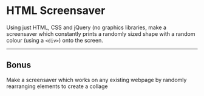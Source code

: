 # HTML Screensaver

Using just HTML, CSS and jQuery (no graphics libraries, make a screensaver which constantly prints a randomly sized shape with a random colour (using a `<div>`) onto the screen.


---
## Bonus

Make a screensaver which works on any existing webpage by randomly rearranging elements to create a collage
